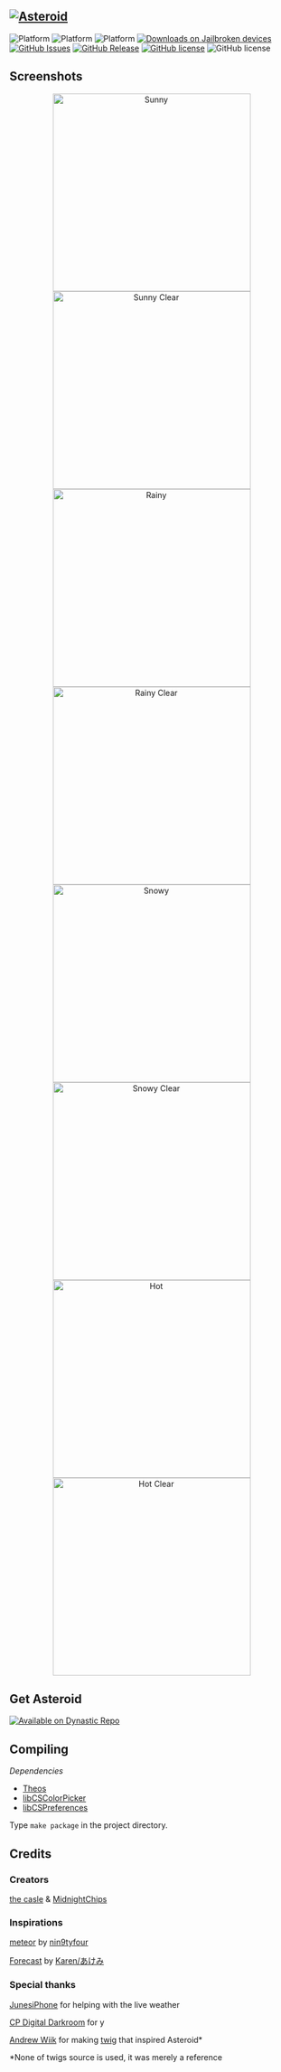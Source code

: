 [![Asteroid](https://raw.githubusercontent.com/midnightchip/Asteroid/master/preferences/Resources/Asteroid.png)](https://repo.dynastic.co/package/com.midnightchips.asteroid)
----
![Platform](https://img.shields.io/badge/supports-jailbroken%20iOS%2011-4abfb7.svg)
![Platform](https://img.shields.io/badge/supports-jailbroken%20iOS%2012-ca22b5.svg)
![Platform](https://img.shields.io/badge/supports-A12(x)%20and%20prior-101010.svg)
[![Downloads on Jailbroken devices](https://img.shields.io/badge/downloads%20@%20Dynastic-60k-3fb911)](https://dynastic.co/)
[![GitHub Issues](https://img.shields.io/github/issues/midnightchip/Asteroid.svg)](https://github.com/midnightchip/Asteroid/issues)
[![GitHub Release](https://img.shields.io/github/release/midnightchip/Asteroid.svg)](https://github.com/midnightchip/Asteroid/releases)
[![GitHub license](https://img.shields.io/github/license/midnightchip/Asteroid)](https://github.com/midnightchip/Asteroid/blob/master/LICENSE.md)
![GitHub license](https://img.shields.io/badge/copyright-MidnightChips%20&%20the%20casle%20©%202019-blueviolet)

## Screenshots
<p align="center" >
  <img src="https://raw.githubusercontent.com/Macley-Kun/Asteroid/master/Images/Sunny.jpg" alt="Sunny" width="350" />
  <img src="https://raw.githubusercontent.com/Macley-Kun/Asteroid/master/Images/SunnyClear.jpg" alt="Sunny Clear" width="350" />
  <img src="https://raw.githubusercontent.com/Macley-Kun/Asteroid/master/Images/Rainy.jpg" alt="Rainy" width="350" />
  <img src="https://raw.githubusercontent.com/Macley-Kun/Asteroid/master/Images/RainyClear.jpg" alt="Rainy Clear" width="350" />
  <img src="https://raw.githubusercontent.com/Macley-Kun/Asteroid/master/Images/Snowy.jpg" alt="Snowy" width="350" />
  <img src="https://raw.githubusercontent.com/Macley-Kun/Asteroid/master/Images/SnowyClear.jpg" alt="Snowy Clear" width="350" />
  <img src="https://raw.githubusercontent.com/Macley-Kun/Asteroid/master/Images/Hot.jpg" alt="Hot" width="350" />
  <img src="https://raw.githubusercontent.com/Macley-Kun/Asteroid/master/Images/HotClear.jpg" alt="Hot Clear" width="350" />
</p>

## Get Asteroid
[![Available on Dynastic Repo](https://assets.dynastic.co/brand/repo/img/Available%20on%20Dynastic%20Repo.png)](https://repo.dynastic.co/package/com.midnightchips.asteroid)

## Compiling
*Dependencies*
- [Theos](https://github.com/theos/theos)
- [libCSColorPicker](https://github.com/CreatureSurvive/libCSColorPicker)
- [libCSPreferences](https://github.com/CreatureSurvive/libCSPreferences) 

Type `make package` in the project directory.

## Credits
### Creators
[the casle](https://twitter.com/the_casle) & [MidnightChips](https://twitter.com/midnightchip)
### Inspirations
[meteor](https://cydia.saurik.com/package/com.nin9tyfour.meteor/) by [nin9tyfour](https://twitter.com/nin9tyfour)

[Forecast](https://cydia.akemi.ai/?page/com.dba-tech.forecast) by [Karen/あけみ](https://twitter.com/angelxwind)

### Special thanks
[JunesiPhone](https://twitter.com/JunesIphone) for helping with the live weather

[CP Digital Darkroom](https://twitter.com/cpdigdarkroom) for y

[Andrew Wiik](https://twitter.com/Andywiik) for making [twig](https://github.com/andrewwiik/Twig) that inspired Asteroid*

*None of twigs source is used, it was merely a reference